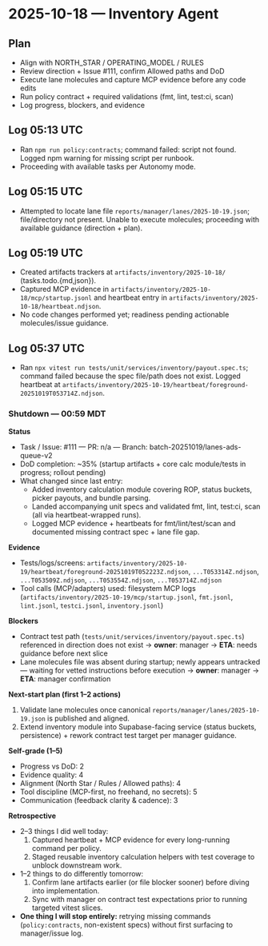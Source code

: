 # 2025-10-18 — Inventory Agent

## Plan
- Align with NORTH_STAR / OPERATING_MODEL / RULES
- Review direction + Issue #111, confirm Allowed paths and DoD
- Execute lane molecules and capture MCP evidence before any code edits
- Run policy contract + required validations (fmt, lint, test:ci, scan)
- Log progress, blockers, and evidence

## Log 05:13 UTC
- Ran `npm run policy:contracts`; command failed: script not found. Logged npm warning for missing script per runbook.
- Proceeding with available tasks per Autonomy mode.

## Log 05:15 UTC
- Attempted to locate lane file `reports/manager/lanes/2025-10-19.json`; file/directory not present. Unable to execute molecules; proceeding with available guidance (direction + plan).

## Log 05:19 UTC
- Created artifacts trackers at `artifacts/inventory/2025-10-18/` (tasks.todo.{md,json}).
- Captured MCP evidence in `artifacts/inventory/2025-10-18/mcp/startup.jsonl` and heartbeat entry in `artifacts/inventory/2025-10-18/heartbeat.ndjson`.
- No code changes performed yet; readiness pending actionable molecules/issue guidance.

## Log 05:37 UTC
- Ran `npx vitest run tests/unit/services/inventory/payout.spec.ts`; command failed because the spec file/path does not exist. Logged heartbeat at `artifacts/inventory/2025-10-19/heartbeat/foreground-20251019T053714Z.ndjson`.

### Shutdown — 00:59 MDT

**Status**

- Task / Issue: #111 — PR: n/a — Branch: batch-20251019/lanes-ads-queue-v2
- DoD completion: ~35% (startup artifacts + core calc module/tests in progress; rollout pending)
- What changed since last entry:
  - Added inventory calculation module covering ROP, status buckets, picker payouts, and bundle parsing.
  - Landed accompanying unit specs and validated fmt, lint, test:ci, scan (all via heartbeat-wrapped runs).
  - Logged MCP evidence + heartbeats for fmt/lint/test/scan and documented missing contract spec + lane file gap.

**Evidence**

- Tests/logs/screens: `artifacts/inventory/2025-10-19/heartbeat/foreground-20251019T052223Z.ndjson`, `...T053314Z.ndjson`, `...T053509Z.ndjson`, `...T053554Z.ndjson`, `...T053714Z.ndjson`
- Tool calls (MCP/adapters) used: filesystem MCP logs (`artifacts/inventory/2025-10-19/mcp/startup.jsonl`, `fmt.jsonl`, `lint.jsonl`, `testci.jsonl`, `inventory.jsonl`)

**Blockers**

- Contract test path (`tests/unit/services/inventory/payout.spec.ts`) referenced in direction does not exist → **owner**: manager → **ETA**: needs guidance before next slice
- Lane molecules file was absent during startup; newly appears untracked — waiting for vetted instructions before execution → **owner**: manager → **ETA**: manager confirmation

**Next-start plan (first 1–2 actions)**

1. Validate lane molecules once canonical `reports/manager/lanes/2025-10-19.json` is published and aligned.
2. Extend inventory module into Supabase-facing service (status buckets, persistence) + rework contract test target per manager guidance.

**Self-grade (1–5)**

- Progress vs DoD: 2
- Evidence quality: 4
- Alignment (North Star / Rules / Allowed paths): 4
- Tool discipline (MCP-first, no freehand, no secrets): 5
- Communication (feedback clarity & cadence): 3

**Retrospective**

- 2–3 things I did well today:
  1. Captured heartbeat + MCP evidence for every long-running command per policy.
  2. Staged reusable inventory calculation helpers with test coverage to unblock downstream work.
- 1–2 things to do differently tomorrow:
  1. Confirm lane artifacts earlier (or file blocker sooner) before diving into implementation.
  2. Sync with manager on contract test expectations prior to running targeted vitest slices.
- **One thing I will stop entirely:** retrying missing commands (`policy:contracts`, non-existent specs) without first surfacing to manager/issue log.
